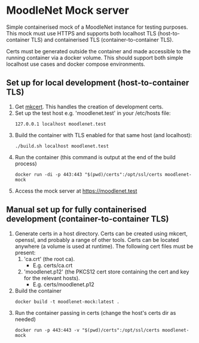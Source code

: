 # MoodleNet Mock server
Simple containerised mock of a MoodleNet instance for testing purposes. This mock must use HTTPS and supports both localhost TLS (host-to-container TLS) and containerised TLS (container-to-container TLS). 

Certs must be generated outside the container and made accessible to the running container via a docker volume. This should support both simple localhost use cases and docker compose environments. 

## Set up for local development (host-to-container TLS)
1. Get [mkcert](https://github.com/FiloSottile/mkcert). This handles the creation of development certs.
2. Set up the test host e.g. 'moodlenet.test' in your /etc/hosts file:
    ```
    127.0.0.1 localhost moodlenet.test
    ```
3. Build the container with TLS enabled for that same host (and localhost):
    ```
    ./build.sh localhost moodlenet.test
    ```
4. Run the container (this command is output at the end of the build process)
    ```
    docker run -di -p 443:443 "$(pwd)/certs":/opt/ssl/certs moodlenet-mock
    ```
5. Access the mock server at https://moodlenet.test

## Manual set up for fully containerised development (container-to-container TLS)
1. Generate certs in a host directory. Certs can be created using mkcert, openssl, and probably a range of other tools. Certs can be located anywhere (a volume is used at runtime). The following cert files must be present:
   1. 'ca.crt' (the root ca). 
      - E.g. certs/ca.crt
   2. 'moodlenet.p12' (the PKCS12 cert store containing the cert and key for the relevant hosts).
      - E.g. certs/moodlenet.p12
2. Build the container
   ```
   docker build -t moodlenet-mock:latest .
   ```
3. Run the container passing in certs (change the host's certs dir as needed)
   ```
   docker run -p 443:443 -v "$(pwd)/certs":/opt/ssl/certs moodlenet-mock
   ```
